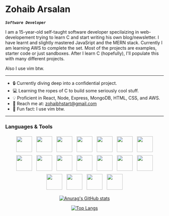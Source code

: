 # Zohaib Arsalan

**_`Software Developer`_**

I am a 15-year-old self-taught software developer specilaizing in web-developement trying to learn C and start writing his own blog/newsletter. I have learnt and slightly mastered JavaSript and the MERN stack. Currently I am learning AWS to complete the set. Most of the projects are examples, starter code or just sandboxes. After I learn C (hopefully), I'll populate this with many different projects.

Also I use vim btw.

---

- 🔒 Currently diving deep into a confidential project.
- 💻 Learning the ropes of C to build some seriously cool stuff.
- 💡 Proficient in React, Node, Express, MongoDB, HTML, CSS, and AWS.
- 📧 Reach me at: zohaibhstart@gmail.com
- 🎉 Fun fact: I use vim btw.

---

### Languages & Tools

<div style="text-align:center;">
    <img src="https://cdn.jsdelivr.net/gh/devicons/devicon@latest/icons/javascript/javascript-original.svg" style="width: 50px; padding: 5px;" />
    <img src="https://cdn.jsdelivr.net/gh/devicons/devicon@latest/icons/react/react-original.svg" style="width:50px;padding:5px;" />
    <img src="https://cdn.jsdelivr.net/gh/devicons/devicon@latest/icons/nodejs/nodejs-original-wordmark.svg" style="width:50px;padding:5px;" />
    <img src="https://cdn.jsdelivr.net/gh/devicons/devicon@latest/icons/express/express-original.svg" style="width:50px;padding:5px;background-color:white;" />
    <img src="https://cdn.jsdelivr.net/gh/devicons/devicon@latest/icons/mongodb/mongodb-original.svg" style="width:50px;padding:5px;" />
    <img src="https://cdn.jsdelivr.net/gh/devicons/devicon@latest/icons/amazonwebservices/amazonwebservices-original-wordmark.svg" style="width:50px;padding:5px;" />
    <img src="https://cdn.jsdelivr.net/gh/devicons/devicon@latest/icons/html5/html5-original.svg" style="width:50px;padding:5px;" />
    <img src="https://cdn.jsdelivr.net/gh/devicons/devicon@latest/icons/css3/css3-original.svg" style="width:50px;padding:5px;" />
    <img src="https://cdn.jsdelivr.net/gh/devicons/devicon@latest/icons/tailwindcss/tailwindcss-original.svg" style="width:50px;padding:5px;" />
    <img src="https://cdn.jsdelivr.net/gh/devicons/devicon@latest/icons/python/python-original.svg" style="width:50px;padding:5px;" />
    <img src="https://cdn.jsdelivr.net/gh/devicons/devicon@latest/icons/c/c-original.svg" style="width:50px;padding:5px;" />
    <img src="https://cdn.jsdelivr.net/gh/devicons/devicon@latest/icons/git/git-original.svg" style="width:50px;padding:5px;" />
    <img src="https://cdn.jsdelivr.net/gh/devicons/devicon@latest/icons/nginx/nginx-original.svg" style="width:50px;padding:5px;" />
    <img src="https://cdn.jsdelivr.net/gh/devicons/devicon@latest/icons/postman/postman-original.svg" style="width:50px;padding:5px;" />
    <img src="https://cdn.jsdelivr.net/gh/devicons/devicon@latest/icons/docker/docker-original.svg" style="width:50px;padding:5px;" />
    <img src="https://cdn.jsdelivr.net/gh/devicons/devicon@latest/icons/neovim/neovim-original.svg" style="width:50px;padding:5px;" />
    <img src="https://cdn.jsdelivr.net/gh/devicons/devicon@latest/icons/arduino/arduino-original-wordmark.svg" style="width:50px;padding:5px;" />
    <img src="https://cdn.jsdelivr.net/gh/devicons/devicon@latest/icons/figma/figma-original.svg" style="width:50px;padding:5px;" />
</div>

<div style="text-align:center">

[![Anurag's GitHub stats](https://github-readme-stats.vercel.app/api?username=zohaibarsalan&show_icons=true&theme=dracula&include_all_commits=true)](https://github.com/anuraghazra/github-readme-stats)

</div>

<div style="text-align:center">

[![Top Langs](https://github-readme-stats.vercel.app/api/top-langs/?username=anuraghazra&theme=dracula)](https://github.com/anuraghazra/github-readme-stats)

</div>
